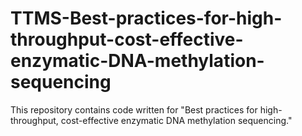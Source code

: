 # TTMS-Best-practices-for-high-throughput-cost-effective-enzymatic-DNA-methylation-sequencing
This repository contains code written for "Best practices for high-throughput, cost-effective enzymatic DNA methylation sequencing."
